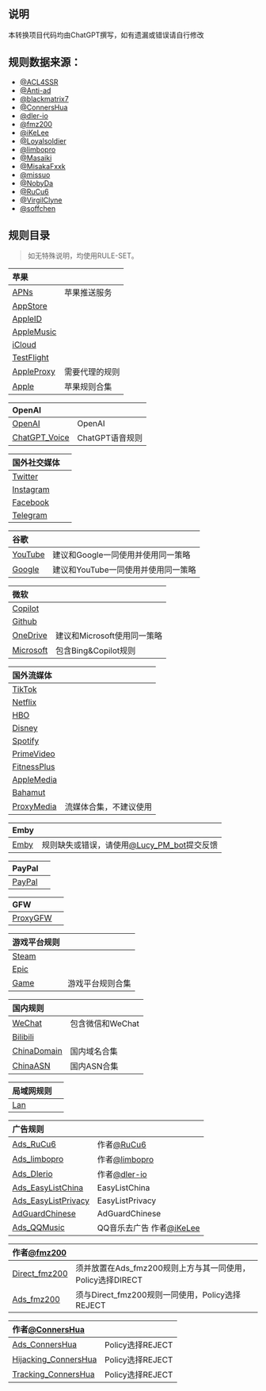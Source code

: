 ## 说明

本转换项目代码均由ChatGPT撰写，如有遗漏或错误请自行修改

## 规则数据来源：

- [@ACL4SSR](https://github.com/ACL4SSR/ACL4SSR/tree/master)
- [@Anti-ad](https://github.com/privacy-protection-tools/anti-AD)
- [@blackmatrix7](https://github.com/blackmatrix7/ios_rule_script/tree/master/rule)
- [@ConnersHua](https://github.com/ConnersHua/RuleGo/tree/master)
- [@dler-io](https://github.com/dler-io/Rules)
- [@fmz200](https://github.com/fmz200)
- [@iKeLee](https://gitlab.com/lodepuly/vpn_tool)
- [@Loyalsoldier](https://github.com/Loyalsoldier/geoip)
- [@limbopro](https://github.com/limbopro/Adblock4limbo)
- [@Masaiki](https://github.com/Masaiki/GeoIP2-CN)
- [@MisakaFxxk](https://github.com/MisakaFxxk/MisakaF_Subconverter)
- [@missuo](https://github.com/missuo/ASN-China)
- [@NobyDa](https://github.com/NobyDa)
- [@RuCu6](https://github.com/RuCu6/QuanX)
- [@VirgilClyne](https://github.com/VirgilClyne)
- [@soffchen](https://github.com/soffchen/GeoIP2-CN)


规则目录
---

> 如无特殊说明，均使用RULE-SET。

| 苹果  |  |
| :---- | ---- |
| [APNs](https://github.com/Repcz/Tool/raw/X/Loon/Rules/APNs.list) | 苹果推送服务 | 
| [AppStore](https://github.com/Repcz/Tool/raw/X/Loon/Rules/AppStore.list) |  |
| [AppleID](https://github.com/Repcz/Tool/raw/X/Loon/Rules/AppleID.list) |  |
| [AppleMusic](https://github.com/Repcz/Tool/raw/X/Loon/Rules/AppleMusic.list) |  |
| [iCloud](https://github.com/Repcz/Tool/raw/X/Loon/Rules/iCloud.list) |  |
| [TestFlight](https://github.com/Repcz/Tool/raw/X/Loon/Rules/TestFlight.list) |  |
| [AppleProxy](https://github.com/Repcz/Tool/raw/X/Loon/Rules/iCloud.list) | 需要代理的规则 |
| [Apple](https://github.com/Repcz/Tool/raw/X/Loon/Rules/Apple.list) | 苹果规则合集 | 

| OpenAI  |  |
| :---- | ---- |
| [OpenAI](https://github.com/Repcz/Tool/raw/X/Loon/Rules/OpenAI.list) | OpenAI | 
| [ChatGPT_Voice](https://github.com/Repcz/Tool/raw/X/Loon/Rules/ChatGPT_Voice.list) | ChatGPT语音规则 | 

| 国外社交媒体  |  |
| :---- | ---- |
| [Twitter](https://github.com/Repcz/Tool/raw/X/Loon/Rules/Twitter.list) | |
| [Instagram](https://github.com/Repcz/Tool/raw/X/Loon/Rules/Instagram.list) | |
| [Facebook](https://github.com/Repcz/Tool/raw/X/Loon/Rules/Facebook.list) | |
| [Telegram](https://github.com/Repcz/Tool/raw/X/Loon/Rules/Telegram.list) | |

| 谷歌  |  |
| :---- | ---- |
| [YouTube](https://github.com/Repcz/Tool/raw/X/Loon/Rules/YouTube.list) |建议和Google一同使用并使用同一策略 |
| [Google](https://github.com/Repcz/Tool/raw/X/Loon/Rules/Google.list) |建议和YouTube一同使用并使用同一策略 |

| 微软  |  |
| :---- | ---- |
| [Copilot](https://github.com/Repcz/Tool/raw/X/Loon/Rules/Copilot.list) | |
| [Github](https://github.com/Repcz/Tool/raw/X/Loon/Rules/Github.list) | |
| [OneDrive](https://github.com/Repcz/Tool/raw/X/Loon/Rules/OneDrive.list) |建议和Microsoft使用同一策略 |
| [Microsoft](https://github.com/Repcz/Tool/raw/X/Loon/Rules/Microsoft.list) |包含Bing&Copilot规则 |

| 国外流媒体  |  |
| :---- | ---- |
| [TikTok](https://github.com/Repcz/Tool/raw/X/Loon/Rules/TikTok.list) | |
| [Netflix](https://github.com/Repcz/Tool/raw/X/Loon/Rules/Netflix.list) | |
| [HBO](https://github.com/Repcz/Tool/raw/X/Loon/Rules/HBO.list) | |
| [Disney](https://github.com/Repcz/Tool/raw/X/Loon/Rules/Disney.list) | |
| [Spotify](https://github.com/Repcz/Tool/raw/X/Loon/Rules/Spotify.list) | |
| [PrimeVideo](https://github.com/Repcz/Tool/raw/X/Loon/Rules/PrimeVideo.list) | |
| [FitnessPlus](https://github.com/Repcz/Tool/raw/X/Loon/Rules/FitnessPlus.list) | |
| [AppleMedia](https://github.com/Repcz/Tool/raw/X/Loon/Rules/PrimeVideo.list) | |
| [Bahamut](https://github.com/Repcz/Tool/raw/X/Loon/Rules/Bahamut.list) | |
| [ProxyMedia](https://github.com/Repcz/Tool/raw/X/Loon/Rules/ProxyMedia.list) |流媒体合集，不建议使用 |

| Emby  |  |
| :---- | ---- |
| [Emby](https://github.com/Repcz/Tool/raw/X/Loon/Rules/Emby.list) |规则缺失或错误，请使用[@Lucy_PM_bot](https://t.me/Lucy_PM_bot)提交反馈 |

| PayPal  |  |
| :---- | ---- |
| [PayPal](https://github.com/Repcz/Tool/raw/X/Loon/Rules/PayPal.list) | |

| GFW  |  |
| :---- | ---- |
| [ProxyGFW](https://github.com/Repcz/Tool/raw/X/Loon/Rules/ProxyGFW.list) | |

| 游戏平台规则  |  |
| :---- | ---- |
| [Steam](https://github.com/Repcz/Tool/raw/X/Loon/Rules/Steam.list) | |
| [Epic](https://github.com/Repcz/Tool/raw/X/Loon/Rules/Epic.list) | |
| [Game](https://github.com/Repcz/Tool/raw/X/Loon/Rules/Game.list) |游戏平台规则合集 |

| 国内规则  |  |
| :---- | ---- |
| [WeChat](https://github.com/Repcz/Tool/raw/X/Loon/Rules/WeChat.list) |包含微信和WeChat |
| [Bilibili](https://github.com/Repcz/Tool/raw/X/Loon/Rules/Bilibili.list) | |
| [ChinaDomain](https://github.com/Repcz/Tool/raw/X/Loon/Rules/ChinaDomain.list) |国内域名合集 |
| [ChinaASN](https://github.com/Repcz/Tool/raw/X/Loon/Rules/ChinaASN.list) |国内ASN合集 |

| 局域网规则  |  |
| :---- | ---- |
| [Lan](https://github.com/Repcz/Tool/raw/X/Loon/Rules/Lan.list) ||

| 广告规则  |  |
| :---- | ---- |
| [Ads_RuCu6](https://github.com/Repcz/Tool/raw/X/Loon/Rules/Ads_RuCu6.list) |作者[@RuCu6](https://github.com/RuCu6/QuanX) |
| [Ads_limbopro](https://github.com/Repcz/Tool/raw/X/Loon/Rules/Ads_limbopro.list) |作者[@limbopro](https://github.com/limbopro/Adblock4limbo)  |
| [Ads_Dlerio](https://github.com/Repcz/Tool/raw/X/Loon/Rules/Ads_Dlerio.list) |作者[@dler-io](https://github.com/dler-io/Rules)  |
| [Ads_EasyListChina](https://github.com/Repcz/Tool/raw/X/Loon/Rules/Ads_EasyListChina.list) |EasyListChina |
| [Ads_EasyListPrivacy](https://github.com/Repcz/Tool/raw/X/Loon/Rules/Ads_EasyListPrivacy.list) |EasyListPrivacy |
| [AdGuardChinese](https://github.com/Repcz/Tool/raw/X/Loon/Rules/AdGuardChinese.list) |AdGuardChinese |
| [Ads_QQMusic](https://github.com/Repcz/Tool/raw/X/Loon/Rules/Ads_QQMusic.list) |QQ音乐去广告 作者[@iKeLee](https://gitlab.com/lodepuly/vpn_tool)|

| 作者[@fmz200](https://github.com/fmz200)  |  |
| :---- | ---- |
| [Direct_fmz200](https://github.com/Repcz/Tool/raw/X/Loon/Rules/Direct_fmz200.list) |须并放置在Ads_fmz200规则上方与其一同使用，Policy选择DIRECT |
| [Ads_fmz200](https://github.com/Repcz/Tool/raw/X/Loon/Rules/Ads_fmz200.list) |须与Direct_fmz200规则一同使用，Policy选择REJECT  |

| 作者[@ConnersHua](https://github.com/ConnersHua)   |  |
| :---- | ---- |
| [Ads_ConnersHua](https://github.com/Repcz/Tool/raw/X/Loon/Rules/Ads_ConnersHua.list) |Policy选择REJECT |
| [Hijacking_ConnersHua](https://github.com/Repcz/Tool/raw/X/Loon/Rules/Hijacking_ConnersHua.list) |Policy选择REJECT |
| [Tracking_ConnersHua](https://github.com/Repcz/Tool/raw/X/Loon/Rules/Tracking_ConnersHua.list) | Policy选择REJECT|
